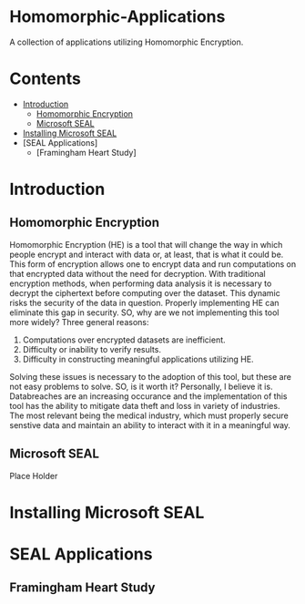 # Homomorphic-Applications
A collection of applications utilizing Homomorphic Encryption.

# Contents
- [Introduction](#introduction)
  - [Homomorphic Encryption](#homomorphic-encryption)
  - [Microsoft SEAL](#microsoft-seal-1)
- [Installing Microsoft SEAL](#installing-microsoft-seal)
- [SEAL Applications]
  - [Framingham Heart Study]
  
# Introduction

## Homomorphic Encryption

Homomorphic Encryption (HE) is a tool that will change the way in which people encrypt and interact with data 
or, at least, that is what it could be. This form of encryption allows one to encrypt data and run computations
on that encrypted data without the need for decryption. With traditional encryption methods, when performing data 
analysis it is necessary to decrypt the ciphertext before computing over the dataset. This dynamic risks the 
security of the data in question. Properly implementing HE can eliminate this gap in security. SO, why are we not
implementing this tool more widely? Three general reasons:

1. Computations over encrypted datasets are inefficient.
2. Difficulty or inability to verify results.
3. Difficulty in constructing meaningful applications utilizing HE.

Solving these issues is necessary to the adoption of this tool, but these are not easy problems to solve. SO, is
it worth it? Personally, I believe it is. Databreaches are an increasing occurance and the implementation of this
tool has the ability to mitigate data theft and loss in variety of industries. The most relevant being the medical
industry, which must properly secure senstive data and maintain an ability to interact with it in a meaningful way.

## Microsoft SEAL
Place Holder

# Installing Microsoft SEAL

# SEAL Applications

## Framingham Heart Study

  
